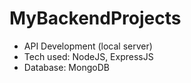 # MyBackendProjects

- API Development (local server)
- Tech used: NodeJS, ExpressJS
- Database: MongoDB 
